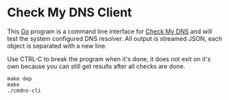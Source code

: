 # Check My DNS Client

This [Go](https://golang.org) program is a command line interface for
[Check My DNS](https://cmdns.dev.dns-oarc.net) and will test the system
configured DNS resolver. All output is streamed JSON, each object is
separated with a new line.

Use CTRL-C to break the program when it's done, it does not exit on it's own
because you can still get results after all checks are done.

```shell
make dep
make
./cmdns-cli
```
